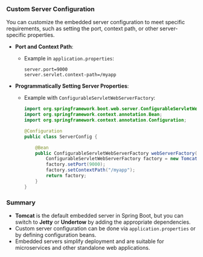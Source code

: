 ### Custom Server Configuration

You can customize the embedded server configuration to meet specific requirements, such as setting the port, context path, or other server-specific properties.

- **Port and Context Path**:
  - Example in `application.properties`:
    ```properties
    server.port=9000
    server.servlet.context-path=/myapp
    ```

- **Programmatically Setting Server Properties**:
  - Example with `ConfigurableServletWebServerFactory`:
    ```java
    import org.springframework.boot.web.server.ConfigurableServletWebServerFactory;
    import org.springframework.context.annotation.Bean;
    import org.springframework.context.annotation.Configuration;

    @Configuration
    public class ServerConfig {

        @Bean
        public ConfigurableServletWebServerFactory webServerFactory() {
            ConfigurableServletWebServerFactory factory = new TomcatServletWebServerFactory();
            factory.setPort(9000);
            factory.setContextPath("/myapp");
            return factory;
        }
    }
    ```

### Summary

- **Tomcat** is the default embedded server in Spring Boot, but you can switch to **Jetty** or **Undertow** by adding the appropriate dependencies.
- Custom server configuration can be done via `application.properties` or by defining configuration beans.
- Embedded servers simplify deployment and are suitable for microservices and other standalone web applications.

